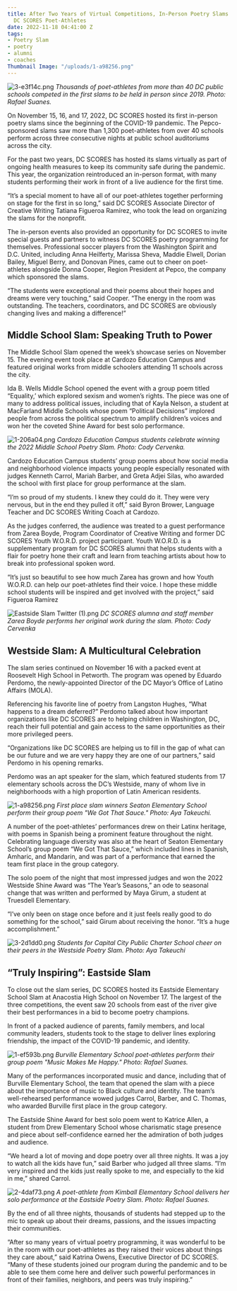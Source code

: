 ```yaml
---
title: After Two Years of Virtual Competitions, In-Person Poetry Slams Return For
  DC SCORES Poet-Athletes
date: 2022-11-18 04:41:00 Z
tags:
- Poetry Slam
- poetry
- alumni
- coaches
Thumbnail Image: "/uploads/1-a98256.png"
---
```


![3-e3f14c.png](/uploads/3-e3f14c.png)
*Thousands of poet-athletes from more than 40 DC public schools competed in the first slams to be held in person since 2019. Photo: Rafael Suanes.*

On November 15, 16, and 17, 2022, DC SCORES hosted its first in-person poetry slams since the beginning of the COVID-19 pandemic. The Pepco-sponsored slams saw more than 1,300 poet-athletes from over 40 schools perform across three consecutive nights at public school auditoriums across the city.

For the past two years, DC SCORES has hosted its slams virtually as part of ongoing health measures to keep its community safe during the pandemic. This year, the organization reintroduced an in-person format, with many students performing their work in front of a live audience for the first time.

“It’s a special moment to have all of our poet-athletes together performing on stage for the first in so long,” said DC SCORES Associate Director of Creative Writing Tatiana Figueroa Ramírez, who took the lead on organizing the slams for the nonprofit.

The in-person events also provided an opportunity for DC SCORES to invite special guests and partners to witness DC SCORES poetry programming for themselves. Professional soccer players from the Washington Spirit and D.C. United, including Anna Heilferty, Marissa Sheva, Maddie Elwell, Dorian Bailey, Miguel Berry, and Donovan Pines, came out to cheer on poet-athletes alongside Donna Cooper, Region President at Pepco, the company which sponsored the slams.

“The students were exceptional and their poems about their hopes and dreams were very touching,” said Cooper. “The energy in the room was outstanding. The teachers, coordinators, and DC SCORES are obviously changing lives and making a difference!”

## Middle School Slam: Speaking Truth to Power

The Middle School Slam opened the week’s showcase series on November 15. The evening event took place at Cardozo Education Campus and featured original works from middle schoolers attending 11 schools across the city.

Ida B. Wells Middle School opened the event with a group poem titled “Equality,’ which explored sexism and women’s rights. The piece was one of many to address political issues, including that of Kayla Nelson, a student at MacFarland Middle Schools whose poem “Political Decisions” implored people from across the political spectrum to amplify children’s voices and won her the coveted Shine Award for best solo performance.

![1-206a04.png](/uploads/1-206a04.png)
*Cardozo Education Campus students celebrate winning the 2022 Middle School Poetry Slam. Photo: Cody Cervenka.*

Cardozo Education Campus students’ group poems about how social media and neighborhood violence impacts young people especially resonated with judges Kenneth Carrol, Mariah Barber, and Greta Adjei Silas, who awarded the school with first place for group performance at the slam.

“I’m so proud of my students. I knew they could do it. They were very nervous, but in the end they pulled it off,” said Byron Brower, Language Teacher and DC SCORES Writing Coach at Cardozo.

As the judges conferred, the audience was treated to a guest performance from Zarea Boyde, Program Coordinator of Creative Writing and former DC SCORES Youth W.O.R.D. project participant. Youth W.O.R.D. is a supplementary program for DC SCORES alumni that helps students with a flair for poetry hone their craft and learn from teaching artists about how to break into professional spoken word.

“It’s just so beautiful to see how much Zarea has grown and how Youth W.O.R.D. can help our poet-athletes find their voice. I hope these middle school students will be inspired and get involved with the project,” said Figueroa Ramírez

![Eastside Slam Twitter (1).png](/uploads/Eastside%20Slam%20Twitter%20(1).png)
*DC SCORES alumna and staff member Zarea Boyde performs her original work during the slam. Photo: Cody Cervenka*

## Westside Slam: A Multicultural Celebration

The slam series continued on November 16 with a packed event at Roosevelt High School in Petworth. The program was opened by Eduardo Perdomo, the newly-appointed Director of the DC Mayor’s Office of Latino Affairs (MOLA).

Referencing his favorite line of poetry from Langston Hughes, “What happens to a dream deferred?” Perdomo talked about how important organizations like DC SCORES are to helping children in Washington, DC, reach their full potential and gain access to the same opportunities as their more privileged peers.

“Organizations like DC SCORES are helping us to fill in the gap of what can be our future and we are very happy they are one of our partners,” said Perdomo in his opening remarks.

Perdomo was an apt speaker for the slam, which featured students from 17 elementary schools across the DC’s Westside, many of whom live in neighborhoods with a high proportion of Latin American residents.

![1-a98256.png](/uploads/1-a98256.png)
*First place slam winners Seaton Elementary School perform their group poem "We Got That Sauce." Photo: Aya Takeuchi.*

A number of the poet-athletes’ performances drew on their Latinx heritage, with poems in Spanish being a prominent feature throughout the night. Celebrating language diversity was also at the heart of Seaton Elementary School’s group poem “We Got That Sauce,” which included lines in Spanish, Amharic, and Mandarin, and was part of a performance that earned the team first place in the group category.

The solo poem of the night that most impressed judges and won the 2022 Westside Shine Award was “The Year’s Seasons,” an ode to seasonal change that was written and performed by Maya Girum, a student at Truesdell Elementary.

“I’ve only been on stage once before and it just feels really good to do something for the school,” said Girum about receiving the honor. “It’s a huge accomplishment.”

![3-2d1dd0.png](/uploads/3-2d1dd0.png)
*Students for Capital City Public Charter School cheer on their peers in the Westside Poetry Slam. Photo: Aya Takeuchi*

## “Truly Inspiring”: Eastside Slam

To close out the slam series, DC SCORES hosted its Eastside Elementary School Slam at Anacostia High School on November 17. The largest of the three competitions, the event saw 20 schools from east of the river give their best performances in a bid to become poetry champions.

In front of a packed audience of parents, family members, and local community leaders, students took to the stage to deliver lines exploring friendship, the impact of the COVID-19 pandemic, and identity.

![1-ef593b.png](/uploads/1-ef593b.png)
*Burville Elementary School poet-athletes perform their group poem "Music Makes Me Happy." Photo: Rafael Suanes.*

Many of the performances incorporated music and dance, including that of Burville Elementary School, the team that opened the slam with a piece about the importance of music to Black culture and identity. The team’s well-rehearsed performance wowed judges Carrol, Barber, and C. Thomas, who awarded Burville first place in the group category.

The Eastside Shine Award for best solo poem went to Katrice Allen, a student from Drew Elementary School whose charismatic stage presence and piece about self-confidence earned her the admiration of both judges and audience.

“We heard a lot of moving and dope poetry over all three nights. It was a joy to watch all the kids have fun,” said Barber who judged all three slams. “I’m very inspired and the kids just really spoke to me, and especially to the kid in me,” shared Carrol.

![2-4daf73.png](/uploads/2-4daf73.png)
*A poet-athlete from Kimball Elementary School delivers her solo performance at the Eastside Poetry Slam. Photo: Rafael Suanes.*

By the end of all three nights, thousands of students had stepped up to the mic to speak up about their dreams, passions, and the issues impacting their communities.

“After so many years of virtual poetry programming, it was wonderful to be in the room with our poet-athletes as they raised their voices about things they care about,” said Katrina Owens, Executive Director of DC SCORES. “Many of these students joined our program during the pandemic and to be able to see them come here and deliver such powerful performances in front of their families, neighbors, and peers was truly inspiring.”